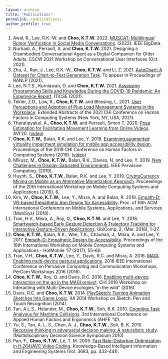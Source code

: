 ```yaml
---
layout: archive
title: "Publications"
permalink: /publications/
author_profile: true
---
```

1. Awal, R., Lee, R.K.-W. and **Choo, K.T.W.** 2022. [MUSCAT: Multilingual Rumor Verification in Social Media Conversations](https://doi.org/10.1109/BigData55660.2022.10021113). (2022). IEEE BigData.
1. Nurhadi, A., Perrault, S. and **Choo, K.T.W.** 2021. Designing a Disembodied Conversational Agent as a Digital Companion for Older Adults. CSCW 2021 Workshop on Conversational User Interfaces (Oct. 2021).
1. Zhu, J., Ran, J., Lee, R.K.-W., **Choo, K.T.W.** and Li, Z. 2021. [AutoChart: A Dataset for Chart-to-Text Generation Task](https://arxiv.org/abs/2108.06897). To appear in Proceedings of RANLP (2021).
1. Lee, N.T.S., Kurniawan, O. and **Choo, K.T.W.** 2021. [Assessing Programming Skills and Knowledge During the COVID-19 Pandemic: An Experience Report](https://dl.acm.org/doi/10.1145/3430665.3456323). ITiCSE (2021).
1. Tekler, Z.D., Low, R., **Choo, K.T.W.** and Blessing, L. 2021. [User Perceptions and Adoption of Plug Load Management Systems in the Workplace](https://dl.acm.org/doi/10.1145/3411763.3451726). Extended Abstracts of the 2021 CHI Conference on Human Factors in Computing Systems (New York, NY, USA, 2021).
1. Tharatipyakul, A., **Choo, K.T.W.** and Perrault, Simon T. 2020. [Pose Estimation for Facilitating Movement Learning from Online Videos](https://arxiv.org/pdf/2004.03209). AVI’20. ([video](https://www.youtube.com/watch?v=hLKF-EJuH4g))
1. **Choo, K.T.W.**, Balan, R.K. and Lee, Y. 2019. [Examining augmented virtuality impairment simulation for mobile app accessibility design](https://doi.org/10.1145/3290605.3300605). Proceedings of the 2019 CHI Conference on Human Factors in Computing Systems (2019). ([video](https://www.youtube.com/watch?v=oDKQiruCNsg))
1. Mikusz, M., **Choo, K.T.W.**, Balan, R.K., Davies, N. and Lee, Y. 2019. [New Challenges in Display-Saturated Environments](https://doi.org/10.1109/MPRV.2019.2906992). IEEE Pervasive Computing. (2019).
1. Huynh, S., **Choo, K.T.W.**, Balan, R.K. and Lee, Y. 2019. [CryptoCurrency Mining on Mobile as an Alternative Monetization Approach](https://doi.org/10.1145/3301293.3302372). Proceedings of the 20th International Workshop on Mobile Computing Systems and Applications (2019), 6.
1. Kim, W., **Choo, K.T.W.**, Lee, Y., Misra, A. and Balan, R. 2018. [Empath-D: VR-based Empathetic App Design for Accessibility](https://doi.org/10.1145/3210240.3211108). Proc. of 16th ACM International Conference on Mobile Systems, Applications, and Services (MobiSys) (2018).
1. Tran, H.V., Misra, A., Roy, Q., **Choo, K.T.W.** and Lee, Y. 2018. [Smartwatch-based Early Gesture Detection & Trajectory Tracking for Interactive Gesture-Driven Applications](https://doi.org/10.1145/3191771). UbiComp. 2, (Mar. 2018), 1–27. 
1. **Choo, K.T.W.**, Balan, R.K., Wee, T.K., Chauhan, J., Misra, A. and Lee, Y. 2017. [Empath-D: Empathetic Design for Accessibility](https://doi.org/10.1145/3032970.3032981). Proceedings of the 18th International Workshop on Mobile Computing Systems and Applications - HotMobile ’17 (2017), 55–60. 
1. Tran, V.H., **Choo, K.T.W.**, Lee, Y., Davis, R.C. and Misra, A. 2016. [MAGI: Enabling multi-device gestural applications](https://doi.org/10.1109/PERCOMW.2016.7457168). 2016 IEEE International Conference on Pervasive Computing and Communication Workshops, PerCom Workshops 2016 (2016). 
1. **Choo, K.T.W.**, Roy, Q. and Davis, R.C. 2016. [Enabling multi-device interaction on the go in the MAGI project](/files/choo2016.pdf). CHI 2016 Workshop on Interacting with Multi-Device ecologies “in the wild” (2016). 
1. Davis, R.C. and **Choo, K.T.W.** 2014. [PlaySketch: Turning Animation Sketches Into Game Logic](/files/davis&choo2014.pdf). IUI 2014 Workshop on Sketch: Pen and Touch Recognition (2014).
1. Tan, A.L.S., Helander, M., **Choo, K.T.W.**, Soh, B.K. 2010. [Cognitive Task Analysus for Maritime Collisions](/files/tan2010.pdf). 3rd International Conference on Applied Human Factors and Ergonomics (AHFE '10).
1. Yu, S., Tan, A. L. S., Chen, A. J., **Choo, K.T.W.**, Soh, B. K. 2010. [Recursive thinking in adversarial decision making: A naturalistic study](/files/soh2010.pdf). (Multidisciplinary Decision Science Symposium 2010)
1. Pan, F., **Choo, K.T.W.**, Le, T. M. 2005. [Fast Rate-Distortion Optimization in H.264/AVC Video Coding](http://link.springer.com/chapter/10.1007/11553939_62). Knowledge-Based Intelligent Information and Engineering Systems (Vol. 3683, pp. 433-441).
